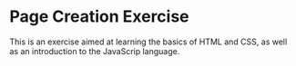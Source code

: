 # Page Creation Exercise

This is an exercise aimed at learning the basics of HTML and CSS, as well as an introduction to the JavaScrip language.
